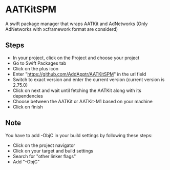 # AATKitSPM

A swift package manager that wraps AATKit and AdNetworks (Only AdNetworks with xcframework format are considerd)

## Steps

* In your project, click on the Project and choose your project
* Go to Swift Packages tab
* Click on the plus icon
* Enter "https://github.com/AddApptr/AATKitSPM" in the url field
* Switch to exact version and enter the current version (current version is 2.75.0)
* Click on next and wait until fetching the AATKit along with its dependencies
* Choose between the AATKit or AATKit-M1 based on your machine
* Click on finish

## Note
You have to add -ObjC in your build settings by following these steps:

* Click on the project navigator
* Click on your target and build settings
* Search for "other linker flags"
* Add "-ObjC"
